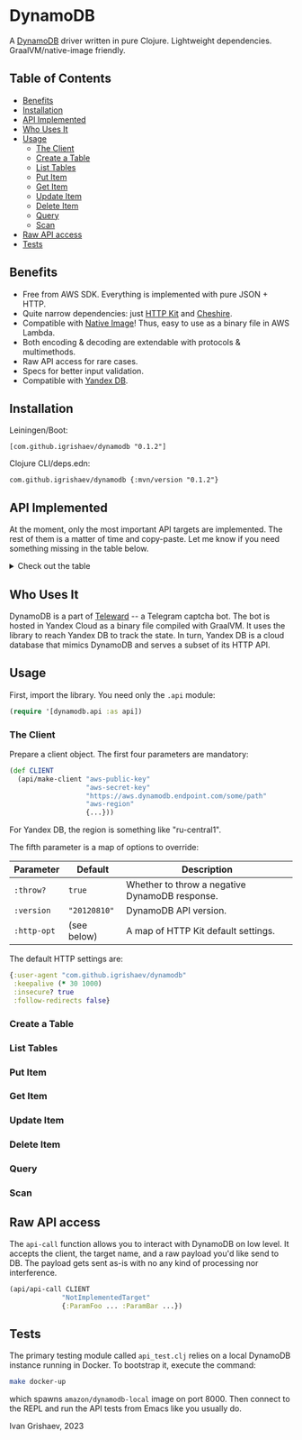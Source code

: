 # DynamoDB

[dynamodb]: https://aws.amazon.com/dynamodb/

A [DynamoDB][dynamodb] driver written in pure Clojure. Lightweight
dependencies. GraalVM/native-image friendly.

## Table of Contents

<!-- toc -->

- [Benefits](#benefits)
- [Installation](#installation)
- [API Implemented](#api-implemented)
- [Who Uses It](#who-uses-it)
- [Usage](#usage)
  * [The Client](#the-client)
  * [Create a Table](#create-a-table)
  * [List Tables](#list-tables)
  * [Put Item](#put-item)
  * [Get Item](#get-item)
  * [Update Item](#update-item)
  * [Delete Item](#delete-item)
  * [Query](#query)
  * [Scan](#scan)
- [Raw API access](#raw-api-access)
- [Tests](#tests)

<!-- tocstop -->

## Benefits

[http-kit]: https://github.com/http-kit/http-kit
[cheshire]: https://github.com/dakrone/cheshire

[native-image]: https://www.graalvm.org/22.0/reference-manual/native-image/
[ydb]: https://cloud.yandex.com/en-ru/services/ydb

- Free from AWS SDK. Everything is implemented with pure JSON + HTTP.
- Quite narrow dependencies: just [HTTP Kit][http-kit] and [Cheshire][cheshire].
- Compatible with [Native Image][native-image]! Thus, easy to use as a binary
  file in AWS Lambda.
- Both encoding & decoding are extendable with protocols & multimethods.
- Raw API access for rare cases.
- Specs for better input validation.
- Compatible with [Yandex DB][ydb].

## Installation

Leiningen/Boot:

```
[com.github.igrishaev/dynamodb "0.1.2"]
```

Clojure CLI/deps.edn:

```
com.github.igrishaev/dynamodb {:mvn/version "0.1.2"}
```

## API Implemented

[api-ops]: https://docs.aws.amazon.com/amazondynamodb/latest/APIReference/API_Operations_Amazon_DynamoDB.html

At the moment, only the most important API targets are implemented. The rest of
them is a matter of time and copy-paste. Let me know if you need something
missing in the table below.

<details>
<summary>Check out the table</summary>

| Target                              | Done? | Comment |
|-------------------------------------|-------|---------|
| BatchExecuteStatement               |       |         |
| BatchGetItem                        | +     |         |
| BatchWriteItem                      |       |         |
| CreateBackup                        | +     |         |
| CreateGlobalTable                   |       |         |
| CreateTable                         | +     |         |
| DeleteBackup                        |       |         |
| DeleteItem                          | +     |         |
| DeleteTable                         | +     |         |
| DescribeBackup                      | +     |         |
| DescribeContinuousBackups           |       |         |
| DescribeContributorInsights         |       |         |
| DescribeEndpoints                   |       |         |
| DescribeExport                      |       |         |
| DescribeGlobalTable                 |       |         |
| DescribeGlobalTableSettings         |       |         |
| DescribeImport                      |       |         |
| DescribeKinesisStreamingDestination |       |         |
| DescribeLimits                      |       |         |
| DescribeTable                       | +     |         |
| DescribeTableReplicaAutoScaling     |       |         |
| DescribeTimeToLive                  |       |         |
| DisableKinesisStreamingDestination  |       |         |
| EnableKinesisStreamingDestination   |       |         |
| ExecuteStatement                    |       |         |
| ExecuteTransaction                  |       |         |
| ExportTableToPointInTime            |       |         |
| GetItem                             | +     |         |
| ImportTable                         |       |         |
| ListBackups                         |       |         |
| ListContributorInsights             |       |         |
| ListExports                         |       |         |
| ListGlobalTables                    |       |         |
| ListImports                         |       |         |
| ListTables                          | +     |         |
| ListTagsOfResource                  |       |         |
| PutItem                             | +     |         |
| Query                               | +     |         |
| RestoreTableFromBackup              |       |         |
| RestoreTableToPointInTime           |       |         |
| Scan                                | +     |         |
| TagResource                         | +     |         |
| TransactGetItems                    |       |         |
| TransactWriteItems                  |       |         |
| UntagResource                       |       |         |
| UpdateContinuousBackups             |       |         |
| UpdateContributorInsights           |       |         |
| UpdateGlobalTable                   |       |         |
| UpdateGlobalTableSettings           |       |         |
| UpdateItem                          | +     |         |
| UpdateTable                         |       |         |
| UpdateTableReplicaAutoScaling       |       |         |
| UpdateTimeToLive                    |       |         |

</details>

## Who Uses It

[teleward]: https://github.com/igrishaev/teleward

DynamoDB is a part of [Teleward][teleward] -- a Telegram captcha bot. The bot is
hosted in Yandex Cloud as a binary file compiled with GraalVM. It uses the
library to reach Yandex DB to track the state. In turn, Yandex DB is a cloud
database that mimics DynamoDB and serves a subset of its HTTP API.

## Usage

First, import the library. You need only the `.api` module:

```clojure
(require '[dynamodb.api :as api])
```

### The Client

Prepare a client object. The first four parameters are mandatory:

```clojure
(def CLIENT
  (api/make-client "aws-public-key"
                   "aws-secret-key"
                   "https://aws.dynamodb.endpoint.com/some/path"
                   "aws-region"
                   {...}))
```

For Yandex DB, the region is something like "ru-central1".

The fifth parameter is a map of options to override:

| Parameter   | Default      | Description                                    |
|-------------|--------------|------------------------------------------------|
| `:throw?`   | `true`       | Whether to throw a negative DynamoDB response. |
| `:version`  | `"20120810"` | DynamoDB API version.                          |
| `:http-opt` | (see below)  | A map of HTTP Kit default settings.            |

The default HTTP settings are:

```clojure
{:user-agent "com.github.igrishaev/dynamodb"
 :keepalive (* 30 1000)
 :insecure? true
 :follow-redirects false}
```

### Create a Table

### List Tables

### Put Item

### Get Item

### Update Item

### Delete Item

### Query

### Scan

## Raw API access

The `api-call` function allows you to interact with DynamoDB on low level. It
accepts the client, the target name, and a raw payload you'd like send to
DB. The payload gets sent as-is with no any kind of processing nor interference.

```clojure
(api/api-call CLIENT
             "NotImplementedTarget"
             {:ParamFoo ... :ParamBar ...})
```

## Tests

The primary testing module called `api_test.clj` relies on a local DynamoDB
instance running in Docker. To bootstrap it, execute the command:

```bash
make docker-up
```

which spawns `amazon/dynamodb-local` image on port 8000. Then connect to the REPL
and run the API tests from Emacs like you usually do.

Ivan Grishaev, 2023
